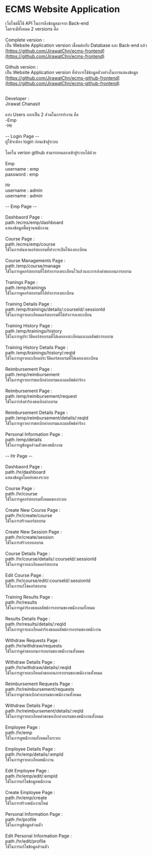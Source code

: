 # ECMS Website Application

เว็บไซด์นี้ใช้ API ในการดึงข้อมูลมาจาก Back-end</br>
โดยจะมีทั้งหมด 2 versions คือ</br>
</br>
Complete version :</br>
เป็น Website Application version เชื่อมต่อกับ Database และ Back-end แล้ว</br>
[https://github.com/JirawatChn/ecms-frontend](https://github.com/JirawatChn/ecms-frontend)</br>
</br>
Github version :</br>
เป็น Website Application version ที่ทำการใช้ข้อมูลตัวอย่างในการแสดงข้อมูล</br>
[https://github.com/JirawatChn/ecms-github-frontend](https://github.com/JirawatChn/ecms-github-frontend)</br>

</br>
Developer : </br>
Jirawat Chanasit</br>
</br>
แบ่ง Users ออกเป็น 2 ส่วนในการทำงาน คือ</br>
    -Emp</br>
    -Hr</br>
</br>
-- Login Page --</br>
ผู้ใช้จะต้อง login ก่อนเข้าสู่ระบบ</br>
</br>
โดยใน verion github สามารถทดลองเข้าสู่ระบบได้ด้วย</br>
</br>
Emp</br>
username : emp</br>
password : emp</br>
</br>
Hr</br>
username : admin</br>
username : admin</br>
</br>
-- Emp Page --</br>
</br>
Dashbaord Page : </br>
path /ecms/emp/dashboard </br>
แสดงข้อมูลพื้นฐานพนักงาน</br>
</br>
Course Page : </br>
path /ecms/emp/course  </br>
ใช้ในการค้นหาคอร์สอบรมที่ทำการเปิดให้ลงทะเบียน</br>
</br>
Course Managements Page : </br>
path /emp/course/manage </br>
ใช้ในการดูคอร์สอบรมที่ได้ทำการลงทะเบียนไว้แล้วและการส่งคำขอถอนการอบรม</br>
</br>
Tranings Page : </br>
path /emp/trainings</br>
ใช้ในการดูคอร์สอบรมที่ได้ทำการลงทะเบียน</br>
</br>
Training Details Page : </br>
path /emp/trainings/details/:courseId/:sessionId</br>
ใช้ในการดูรายละเอียดคอร์สอบรมที่ได้ทำการลงทะเบียน </br>
</br>
Training History Page : </br>
path /emp/trainings/history</br>
ใช้ในการดูประวัติคอร์สอบรมที่ได้เคยลงทะเบียนและผลลัพธ์การอบรม</br>
</br>
Training History Details Page : </br>
path /emp/trainings/history/:reqId</br>
ใช้ในการดูรายละเอียดประวัติคอร์สอบรมที่ได้เคยลงทะเบียน</br>
</br>
Reimbursement Page : </br>
path /emp/reimbursement</br>
ใช้ในการดูรายการขอเบิกค่าอบรมและผลลัพธ์คำร้อง</br>
</br>
Reimbursement Page : </br>
path /emp/reimbursement/request</br>
ใช้ในการส่งคำร้องขอเบิกค่าอบรม</br>
</br>
Reimbursement Details Page : </br>
path /emp/reimbursement/details/:reqId</br>
ใช้ในการดูรายการขอเบิกค่าอบรมและผลลัพธ์คำร้อง</br>
</br>
Personal Information Page : </br>
path /emp/details</br>
ใช้ในการดูข้อมูลส่วนตัวของพนักงาน</br>
</br>
-- Hr Page --</br>
</br>
Dashbaord Page : </br>
path /hr/dashboard </br>
แสดงข้อมูลโดยย่อของระบบ</br>
</br>
Course Page : </br>
path /hr/course</br>
ใช้ในการดูคอร์สอบรมทั้งหมดของระบบ</br>
</br>
Create New Course Page : </br>
path /hr/create/course</br>
ใช้ในการสร้างคอร์สอบรม</br>
</br>
Create New Session Page : </br>
path /hr/create/session</br>
ใช้ในการสร้างรอบอบรม</br>
</br>
Course Details Page : </br>
path /hr/course/details/:courseId/:sessionId</br>
ใช้ในการดูรายละเอียดคอร์สอบรม</br>
</br>
Edit Course Page : </br>
path /hr/course/edit/:courseId/:sessionId</br>
ใช้ในการแก้ไขคอร์สอบรม</br>
</br>
Training Results Page : </br>
path /hr/results</br>
ใช้ในการดูคำร้องขอผลลัพธ์การอบรมของพนักงานทั้งหมด</br>
</br>
Results Details Page : </br>
path /hr/results/details/:reqId</br>
ใช้ในการดูรายละเอียดคำร้องขอผลลัพธ์การอบรมของพนักงาน</br>
</br>
Withdraw Requests Page : </br>
path /hr/withdraw/requests</br>
ใช้ในการดูคำขอถอนการอบรมของพนักงานทั้งหมด</br>
</br>
Withdraw Details Page : </br>
path /hr/withdraw/details/:reqId</br>
ใช้ในการดูรายละเอียดคำขอถอนการอบรมของพนักงานทั้งหมด</br>
</br>
Reimbursement Requests Page : </br>
path /hr/reimbursement/requests</br>
ใช้ในการดูคำขอเบิกค่าอบรมของพนักงานทั้งหมด</br>
</br>
Withdraw Details Page : </br>
path /hr/reimbursement/details/:reqId</br>
ใช้ในการดูรายละเอียดคำขอขอเบิกค่าอบรมของพนักงานทั้งหมด</br>
</br>
Employee Page : </br>
path /hr/emp</br>
ใช้ในการดูพนักงานทั้งหมดในระบบ</br>
</br>
Employee Details Page : </br>
path /hr/emp/details/:empId</br>
ใช้ในการดูรายละเอียดพนักงาน</br>
</br>
Edit Employee Page : </br>
path /hr/emp/edit/:empId</br>
ใช้ในการแก้ไขข้อมูลพนักงาน</br>
</br>
Create Employee Page : </br>
path /hr/emp/create</br>
ใช้ในการสร้างพนักงานใหม่</br>
</br>
Personal Information Page : </br>
path /hr/profile</br>
ใช้ในการดูข้อมูลส่วนตัว</br>
</br>
Edit Personal Information Page : </br>
path /hr/edit/profile</br>
ใช้ในการแก้ไขข้อมูลส่วนตัว</br>

